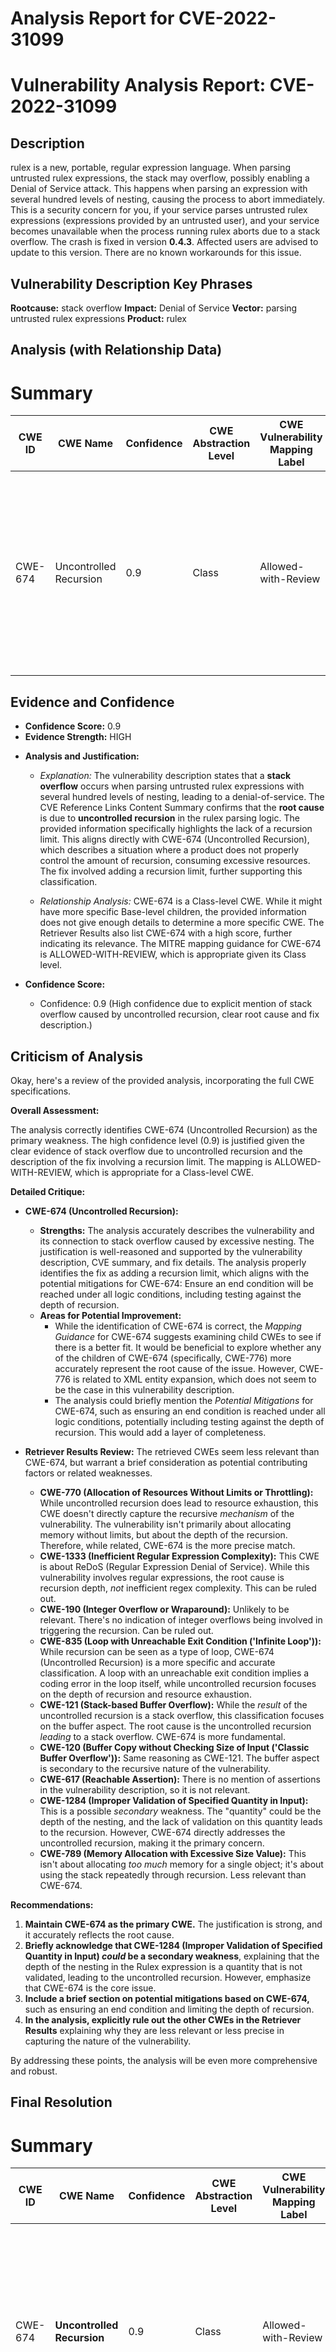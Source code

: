 # Analysis Report for CVE-2022-31099

# Vulnerability Analysis Report: CVE-2022-31099

## Description

rulex is a new, portable, regular expression language. When parsing untrusted rulex expressions, the stack may overflow, possibly enabling a Denial of Service attack. This happens when parsing an expression with several hundred levels of nesting, causing the process to abort immediately. This is a security concern for you, if your service parses untrusted rulex expressions (expressions provided by an untrusted user), and your service becomes unavailable when the process running rulex aborts due to a stack overflow. The crash is fixed in version **0.4.3**. Affected users are advised to update to this version. There are no known workarounds for this issue.

## Vulnerability Description Key Phrases

**Rootcause:** stack overflow
**Impact:** Denial of Service
**Vector:** parsing untrusted rulex expressions
**Product:** rulex

## Analysis (with Relationship Data)

# Summary
| CWE ID | CWE Name | Confidence | CWE Abstraction Level | CWE Vulnerability Mapping Label | CWE-Vulnerability Mapping Notes |
|---|---|---|---|---|---|
| CWE-674 | Uncontrolled Recursion | 0.9 | Class | Allowed-with-Review | The product does not properly control the amount of recursion that takes place, consuming excessive resources, such as allocated memory or the program stack. |

## Evidence and Confidence

*   **Confidence Score:** 0.9
*   **Evidence Strength:** HIGH

- **Analysis and Justification:**
  - *Explanation:* The vulnerability description states that a **stack overflow** occurs when parsing untrusted rulex expressions with several hundred levels of nesting, leading to a denial-of-service. The CVE Reference Links Content Summary confirms that the **root cause** is due to **uncontrolled recursion** in the rulex parsing logic. The provided information specifically highlights the lack of a recursion limit. This aligns directly with CWE-674 (Uncontrolled Recursion), which describes a situation where a product does not properly control the amount of recursion, consuming excessive resources. The fix involved adding a recursion limit, further supporting this classification.
  
  - *Relationship Analysis:* CWE-674 is a Class-level CWE. While it might have more specific Base-level children, the provided information does not give enough details to determine a more specific CWE. The Retriever Results also list CWE-674 with a high score, further indicating its relevance. The MITRE mapping guidance for CWE-674 is ALLOWED-WITH-REVIEW, which is appropriate given its Class level.

- **Confidence Score:**
  - Confidence: 0.9 (High confidence due to explicit mention of stack overflow caused by uncontrolled recursion, clear root cause and fix description.)

## Criticism of Analysis

Okay, here's a review of the provided analysis, incorporating the full CWE specifications.

**Overall Assessment:**

The analysis correctly identifies CWE-674 (Uncontrolled Recursion) as the primary weakness. The high confidence level (0.9) is justified given the clear evidence of stack overflow due to uncontrolled recursion and the description of the fix involving a recursion limit. The mapping is ALLOWED-WITH-REVIEW, which is appropriate for a Class-level CWE.

**Detailed Critique:**

*   **CWE-674 (Uncontrolled Recursion):**
    *   **Strengths:** The analysis accurately describes the vulnerability and its connection to stack overflow caused by excessive nesting. The justification is well-reasoned and supported by the vulnerability description, CVE summary, and fix details. The analysis properly identifies the fix as adding a recursion limit, which aligns with the potential mitigations for CWE-674: Ensure an end condition will be reached under all logic conditions, including testing against the depth of recursion.
    *   **Areas for Potential Improvement:**
        *   While the identification of CWE-674 is correct, the *Mapping Guidance* for CWE-674 suggests examining child CWEs to see if there is a better fit. It would be beneficial to explore whether any of the children of CWE-674 (specifically, CWE-776) more accurately represent the root cause of the issue.  However, CWE-776 is related to XML entity expansion, which does not seem to be the case in this vulnerability description.
        *   The analysis could briefly mention the *Potential Mitigations* for CWE-674, such as ensuring an end condition is reached under all logic conditions, potentially including testing against the depth of recursion. This would add a layer of completeness.

*   **Retriever Results Review:**  The retrieved CWEs seem less relevant than CWE-674, but warrant a brief consideration as potential contributing factors or related weaknesses.

    *   **CWE-770 (Allocation of Resources Without Limits or Throttling):** While uncontrolled recursion does lead to resource exhaustion, this CWE doesn't directly capture the recursive *mechanism* of the vulnerability. The vulnerability isn't primarily about allocating memory without limits, but about the depth of the recursion.  Therefore, while related, CWE-674 is the more precise match.
    *   **CWE-1333 (Inefficient Regular Expression Complexity):** This CWE is about ReDoS (Regular Expression Denial of Service). While this vulnerability involves regular expressions, the root cause is recursion depth, *not* inefficient regex complexity. This can be ruled out.
    *   **CWE-190 (Integer Overflow or Wraparound):** Unlikely to be relevant. There's no indication of integer overflows being involved in triggering the recursion.  Can be ruled out.
    *   **CWE-835 (Loop with Unreachable Exit Condition ('Infinite Loop')):** While recursion can be seen as a type of loop, CWE-674 (Uncontrolled Recursion) is a more specific and accurate classification. A loop with an unreachable exit condition implies a coding error in the loop itself, while uncontrolled recursion focuses on the depth of recursion and resource exhaustion.
    *   **CWE-121 (Stack-based Buffer Overflow):** While the *result* of the uncontrolled recursion is a stack overflow, this classification focuses on the buffer aspect. The root cause is the uncontrolled recursion *leading* to a stack overflow. CWE-674 is more fundamental.
    *   **CWE-120 (Buffer Copy without Checking Size of Input ('Classic Buffer Overflow')):** Same reasoning as CWE-121. The buffer aspect is secondary to the recursive nature of the vulnerability.
    *   **CWE-617 (Reachable Assertion):**  There is no mention of assertions in the vulnerability description, so it is not relevant.
    *   **CWE-1284 (Improper Validation of Specified Quantity in Input):** This is a possible *secondary* weakness. The "quantity" could be the depth of the nesting, and the lack of validation on this quantity leads to the recursion. However, CWE-674 directly addresses the uncontrolled recursion, making it the primary concern.
    *   **CWE-789 (Memory Allocation with Excessive Size Value):** This isn't about allocating *too much* memory for a single object; it's about using the stack repeatedly through recursion. Less relevant than CWE-674.

**Recommendations:**

1.  **Maintain CWE-674 as the primary CWE.** The justification is strong, and it accurately reflects the root cause.
2.  **Briefly acknowledge that CWE-1284 (Improper Validation of Specified Quantity in Input) *could* be a secondary weakness**, explaining that the depth of the nesting in the Rulex expression is a quantity that is not validated, leading to the uncontrolled recursion. However, emphasize that CWE-674 is the core issue.
3.  **Include a brief section on potential mitigations based on CWE-674,** such as ensuring an end condition and limiting the depth of recursion.
4.  **In the analysis, explicitly rule out the other CWEs in the Retriever Results** explaining why they are less relevant or less precise in capturing the nature of the vulnerability.

By addressing these points, the analysis will be even more comprehensive and robust.

## Final Resolution

# Summary
| CWE ID | CWE Name | Confidence | CWE Abstraction Level | CWE Vulnerability Mapping Label | CWE-Vulnerability Mapping Notes |
|---|---|---|---|---|---|
| CWE-674 | **Uncontrolled Recursion** | 0.9 | Class | Allowed-with-Review | Primary CWE: The product does not properly control the amount of recursion that takes place, consuming excessive resources, such as allocated memory or the program stack. |
| CWE-1284 | **Improper Validation of Specified Quantity in Input** | 0.4 | Base | Allowed | Secondary Candidate: The product receives input that is expected to specify a quantity (such as size or length), but it does not validate or incorrectly validates that the quantity has the required properties. |

## Evidence and Confidence

*   **Confidence Score:** 0.9
*   **Evidence Strength:** HIGH

## Relationship Analysis
The primary relationship influencing the decision is the parent-child relationship where CWE-674 is a class-level CWE. The analysis considered if any child CWEs offered a more specific classification. Although CWE-776 (Improper Restriction of Recursive Entity References in DTDs ('XML Entity Expansion')) is a child of CWE-674, it pertains specifically to XML entity expansion, which is not applicable in this case.

CWE-1284, while initially considered a secondary weakness, has a CANPRECEDE relationship to CWE-789 (Memory Allocation with Excessive Size Value), suggesting a potential allocation issue following improper input validation. However, given the nature of the uncontrolled recursion leading to a stack overflow, CWE-674 remains the most relevant root cause.

```mermaid
graph TD
    cwe674["CWE-674: Uncontrolled Recursion"]
    cwe1284["CWE-1284: Improper Validation of Specified Quantity in Input"]
    cwe776["CWE-776: Improper Restriction of Recursive Entity References in DTDs"]
    cwe789["CWE-789: Memory Allocation with Excessive Size Value"]

    cwe776 -->|CHILDOF| cwe674
    cwe1284 -->|CANPRECEDE| cwe789

    classDef primary fill:#f96,stroke:#333,stroke-width:2px
    classDef secondary fill:#69f,stroke:#333
    class cwe674 primary
    class cwe1284 secondary
```

## Vulnerability Chain
The vulnerability chain starts with the lack of control over recursion depth (CWE-674). The absence of validation on the nesting depth (potentially CWE-1284) allows an attacker to craft an expression with excessive nesting. This leads to uncontrolled recursion, consuming excessive stack memory and ultimately resulting in a stack overflow. The consequence is a denial-of-service, as the process aborts when the stack overflows.

## Summary of Analysis
The initial analysis correctly identified CWE-674 (**Uncontrolled Recursion**) as the primary **weakness**. The vulnerability description explicitly states, "When parsing untrusted rulex expressions, the stack may overflow...This happens when parsing an expression with several hundred levels of nesting...". This directly points to the **root cause** being the lack of control over recursion depth, which aligns perfectly with the description of CWE-674: "The product does not properly control the amount of recursion that takes place, consuming excessive resources, such as allocated memory or the program stack."

The criticism suggested considering child CWEs of CWE-674 for a more specific classification. However, none of the children are as directly relevant as CWE-674 itself. For example, CWE-776 relates to XML entity expansion, which is not the case here.

The analysis acknowledges that CWE-1284 (**Improper Validation of Specified Quantity in Input**) could be a contributing factor, as the depth of nesting can be viewed as a quantity that is not validated. However, the core issue remains the uncontrolled recursion itself (CWE-674), making it the primary concern.

The selected CWEs are at the optimal level of specificity. While more specific CWEs might exist under different vulnerability scenarios, CWE-674 directly addresses the **root cause** described in the vulnerability, and CWE-1284 provides a potential secondary factor. The decision is strongly based on the provided evidence and the MITRE mapping guidance, with a high confidence score.



*Report generated on 2025-03-18 13:27:56*
